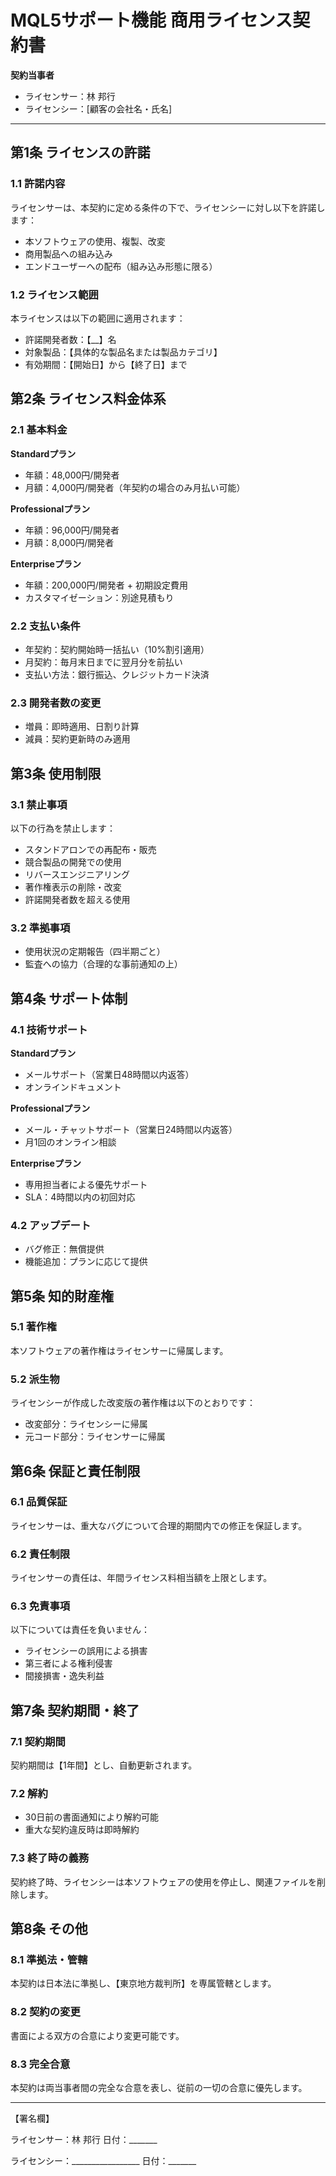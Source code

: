 # MQL5サポート機能 商用ライセンス契約書

**契約当事者**
- ライセンサー：林 邦行
- ライセンシー：[顧客の会社名・氏名]

---

## 第1条 ライセンスの許諾

### 1.1 許諾内容
ライセンサーは、本契約に定める条件の下で、ライセンシーに対し以下を許諾します：
- 本ソフトウェアの使用、複製、改変
- 商用製品への組み込み
- エンドユーザーへの配布（組み込み形態に限る）

### 1.2 ライセンス範囲
本ライセンスは以下の範囲に適用されます：
- 許諾開発者数：【__】名
- 対象製品：【具体的な製品名または製品カテゴリ】
- 有効期間：【開始日】から【終了日】まで

## 第2条 ライセンス料金体系

### 2.1 基本料金
**Standardプラン**
- 年額：48,000円/開発者
- 月額：4,000円/開発者（年契約の場合のみ月払い可能）

**Professionalプラン**  
- 年額：96,000円/開発者
- 月額：8,000円/開発者

**Enterpriseプラン**
- 年額：200,000円/開発者 + 初期設定費用
- カスタマイゼーション：別途見積もり

### 2.2 支払い条件
- 年契約：契約開始時一括払い（10%割引適用）
- 月契約：毎月末日までに翌月分を前払い
- 支払い方法：銀行振込、クレジットカード決済

### 2.3 開発者数の変更
- 増員：即時適用、日割り計算
- 減員：契約更新時のみ適用

## 第3条 使用制限

### 3.1 禁止事項
以下の行為を禁止します：
- スタンドアロンでの再配布・販売
- 競合製品の開発での使用
- リバースエンジニアリング
- 著作権表示の削除・改変
- 許諾開発者数を超える使用

### 3.2 準拠事項
- 使用状況の定期報告（四半期ごと）
- 監査への協力（合理的な事前通知の上）

## 第4条 サポート体制

### 4.1 技術サポート
**Standardプラン**
- メールサポート（営業日48時間以内返答）
- オンラインドキュメント

**Professionalプラン**  
- メール・チャットサポート（営業日24時間以内返答）
- 月1回のオンライン相談

**Enterpriseプラン**
- 専用担当者による優先サポート
- SLA：4時間以内の初回対応

### 4.2 アップデート
- バグ修正：無償提供
- 機能追加：プランに応じて提供

## 第5条 知的財産権

### 5.1 著作権
本ソフトウェアの著作権はライセンサーに帰属します。

### 5.2 派生物
ライセンシーが作成した改変版の著作権は以下のとおりです：
- 改変部分：ライセンシーに帰属
- 元コード部分：ライセンサーに帰属

## 第6条 保証と責任制限

### 6.1 品質保証
ライセンサーは、重大なバグについて合理的期間内での修正を保証します。

### 6.2 責任制限
ライセンサーの責任は、年間ライセンス料相当額を上限とします。

### 6.3 免責事項
以下については責任を負いません：
- ライセンシーの誤用による損害
- 第三者による権利侵害
- 間接損害・逸失利益

## 第7条 契約期間・終了

### 7.1 契約期間
契約期間は【1年間】とし、自動更新されます。

### 7.2 解約
- 30日前の書面通知により解約可能
- 重大な契約違反時は即時解約

### 7.3 終了時の義務
契約終了時、ライセンシーは本ソフトウェアの使用を停止し、関連ファイルを削除します。

## 第8条 その他

### 8.1 準拠法・管轄
本契約は日本法に準拠し、【東京地方裁判所】を専属管轄とします。

### 8.2 契約の変更
書面による双方の合意により変更可能です。

### 8.3 完全合意
本契約は両当事者間の完全な合意を表し、従前の一切の合意に優先します。

---

【署名欄】

ライセンサー：林 邦行 日付：_______

ライセンシー：_________________ 日付：_______
